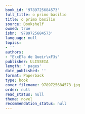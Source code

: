 ```yaml
---
book_id: '9789725684573'
full_title: o primo basilio
title: o primo basilio
source: Bookshelf
owned: true
isbn: '9789725684573'
language: null
topics:
- ''
authors:
- "E\xE7a de Queir\xF3s"
publisher: ULISSEIA
length: ' pages'
date_published: ''
format: Paperback
type: book
cover_filename: 9789725684573.jpg
order: null
read_status: null
theme: novel
recommendation_status: null
---
```


